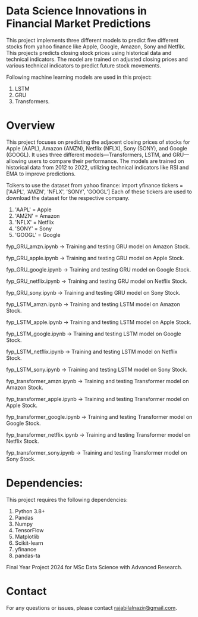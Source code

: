 # Data Science Innovations in Financial Market Predictions
This project implements three different models to predict five different stocks from yahoo finance like Apple, Google, Amazon, Sony and Netflix. This projects predicts closing stock prices using historical data and technical indicators. The model are trained on adjusted closing prices and various technical indicators to predict future stock movements.

Following machine learning models are used in this project:
1. LSTM
2. GRU
3. Transformers.

# Overview
This project focuses on predicting the adjacent closing prices of stocks for Apple (AAPL), Amazon (AMZN), Netflix (NFLX), Sony (SONY), and Google (GOOGL). It uses three different models—Transformers, LSTM, and GRU—allowing users to compare their performance. The models are trained on historical data from 2012 to 2022, utilizing technical indicators like RSI and EMA to improve predictions.

Tcikers to use the dataset from yahoo finance:
import yfinance 
tickers = ['AAPL', 'AMZN', 'NFLX', 'SONY', 'GOOGL']
Each of these tickers are used to download the dataset for the respective company.
1. 'AAPL' = Apple
2. 'AMZN' = Amazon
3. 'NFLX' = Netflix
4. 'SONY' = Sony
5. 'GOOGL' = Google

fyp_GRU_amzn.ipynb -> Training and testing GRU model on Amazon Stock.

fyp_GRU_apple.ipynb -> Training and testing GRU model on Apple Stock.

fyp_GRU_google.ipynb -> Training and testing GRU model on Google Stock.

fyp_GRU_netflix.ipynb -> Training and testing GRU model on Netflix Stock.

fyp_GRU_sony.ipynb -> Training and testing GRU model on Sony Stock.

fyp_LSTM_amzn.ipynb -> Training and testing LSTM model on Amazon Stock.

fyp_LSTM_apple.ipynb -> Training and testing LSTM model on Apple Stock.

fyp_LSTM_google.ipynb -> Training and testing LSTM model on Google Stock.

fyp_LSTM_netflix.ipynb -> Training and testing LSTM model on Netflix Stock.

fyp_LSTM_sony.ipynb -> Training and testing LSTM model on Sony Stock.

fyp_transformer_amzn.ipynb -> Training and testing Transformer model on Amazon Stock.

fyp_transformer_apple.ipynb -> Training and testing Transformer model on Apple Stock.

fyp_transformer_google.ipynb -> Training and testing Transformer model on Google Stock.

fyp_transformer_netflix.ipynb -> Training and testing Transformer model on Netflix Stock.

fyp_transformer_sony.ipynb -> Training and testing Transformer model on Sony Stock.

# Dependencies:
This project requires the following dependencies:

1. Python 3.8+
2. Pandas
3. Numpy
4. TensorFlow
5. Matplotlib
6. Scikit-learn
7. yfinance
8. pandas-ta


Final Year Project 2024 for MSc Data Science with Advanced Research.

# Contact
For any questions or issues, please contact rajabilalnazir@gmail.com.
